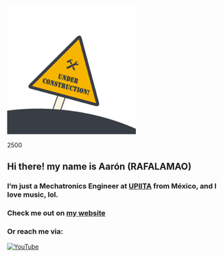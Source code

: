 <img src="jeje.png" width="300">

2500

## Hi there! my name is Aarón (RAFALAMAO)

### I’m just a Mechatronics Engineer at [UPIITA](https://www.upiita.ipn.mx/) from México, and I love music, lol.

### Check me out on [my website](https://rafalamao.github.io/)

### Or reach me via:

[![YouTube](https://img.shields.io/badge/YouTube-D14836?style=for-the-badge&logo=youtube&logoColor=white)](https://www.youtube.com/channel/UCURD3N9TC9OJn0BWRf2J8oA)
